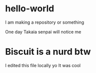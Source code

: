 # hello-world

I am making a repository or something

One day Takaia senpai will notice me

# Biscuit is a nurd btw
I edited this file locally yo It was cool

